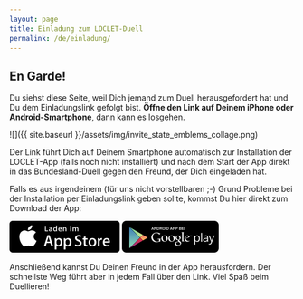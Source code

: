 ```yaml
---
layout: page
title: Einladung zum LOCLET-Duell
permalink: /de/einladung/
---
```


## En Garde!

Du siehst diese Seite, weil Dich jemand zum Duell herausgefordert hat und Du dem Einladungslink gefolgt bist.
**Öffne den Link auf Deinem iPhone oder Android-Smartphone**, dann kann es losgehen.
  
![]({{ site.baseurl }}/assets/img/invite_state_emblems_collage.png)

Der Link führt Dich auf Deinem Smartphone automatisch zur Installation der LOCLET-App (falls noch nicht installiert) 
und nach dem Start der App direkt in das Bundesland-Duell gegen den Freund, der Dich eingeladen hat.

Falls es aus irgendeinem (für uns nicht vorstellbaren ;-) Grund Probleme bei der Installation per Einladungslink geben 
sollte, kommst Du hier direkt zum Download der App:

<p>
    <a href="https://app.adjust.com/vo441g?redirect=https%3A%2F%2Fitunes.apple.com%2Fde%2Fapp%2Floclet%2Fid1003866444"
       title="LOCLET im App Store">
        <img class="download-badge" width="195" height="56" src="/assets/img/b_download_appstore.png"></a>
    <a class="download-badge"
       href="https://app.adjust.com/vo441g?redirect=https%3A%2F%2Fplay.google.com%2Fstore%2Fapps%2Fdetails%3Fid%3Dcom.loclet.android"
       title="LOCLET bei Google Play">
        <img class="download-badge" width="171" height="56" src="/assets/img/b_download_googleplay.png"></a>
</p>

Anschließend kannst Du Deinen Freund in der App herausfordern. Der schnellste Weg führt aber in jedem Fall über den 
Link. Viel Spaß beim Duellieren!

